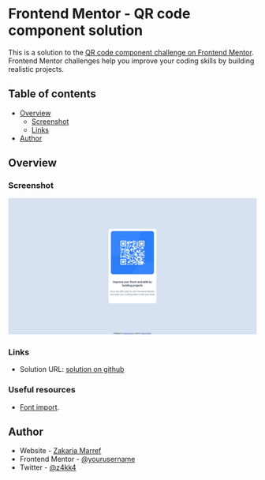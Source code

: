 # Frontend Mentor - QR code component solution

This is a solution to the [QR code component challenge on Frontend Mentor](https://www.frontendmentor.io/challenges/qr-code-component-iux_sIO_H). Frontend Mentor challenges help you improve your coding skills by building realistic projects. 

## Table of contents

- [Overview](#overview)
  - [Screenshot](#screenshot)
  - [Links](#links)
- [Author](#author)




## Overview

### Screenshot

![](./image.png)


### Links

- Solution URL: [solution on github](https://github.com/z4kk4/fm-qr-code-component)


### Useful resources

- [Font import](https://fonts.google.com/specimen/Outfit).




## Author

- Website - [Zakaria Marref](https://www.zakariamarref.com)
- Frontend Mentor - [@yourusername](https://www.frontendmentor.io/profile/z4kk4)
- Twitter - [@z4kk4](https://www.twitter.com/z4kk4)



